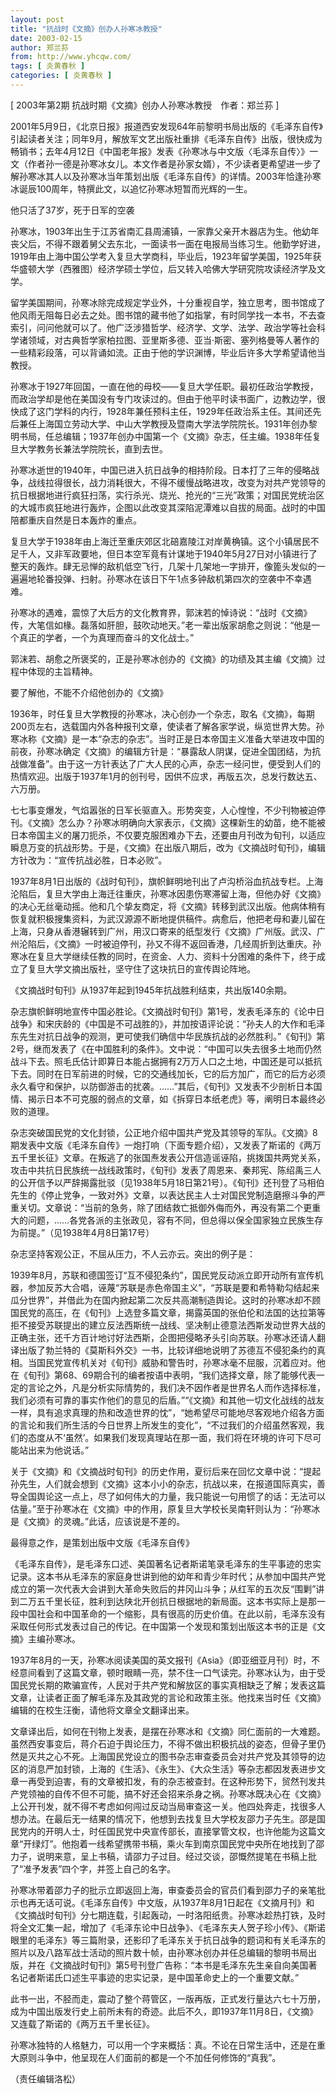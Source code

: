 ```yaml
---
layout: post
title: "抗战时《文摘》创办人孙寒冰教授"
date: 2003-02-15
author: 郑兰荪
from: http://www.yhcqw.com/
tags: [ 炎黄春秋 ]
categories: [ 炎黄春秋 ]
---
```



[ 2003年第2期 抗战时期《文摘》创办人孙寒冰教授　作者：郑兰荪 ]


2001年5月9日，《北京日报》报道西安发现64年前黎明书局出版的《毛泽东自传》引起读者关注；同年9月，解放军文艺出版社重排《毛泽东自传》出版，很快成为畅销书；去年4月12日《中国老年报》发表《孙寒冰与中文版〈毛泽东自传〉》一文（作者孙一德是孙寒冰女儿。本文作者是孙家女婿），不少读者更希望进一步了解孙寒冰其人以及孙寒冰当年策划出版《毛泽东自传》的详情。2003年恰逢孙寒冰诞辰100周年，特撰此文，以追忆孙寒冰短暂而光辉的一生。

他只活了37岁，死于日军的空袭


孙寒冰，1903年出生于江苏省南汇县周浦镇，一家靠父亲开木器店为生。他幼年丧父后，不得不跟着舅父去东北，一面读书一面在电报局当练习生。他勤学好进，1919年由上海中国公学考入复旦大学商科，毕业后，1923年留学美国，1925年获华盛顿大学（西雅图）经济学硕士学位，后又转入哈佛大学研究院攻读经济学及文学。


留学美国期间，孙寒冰除完成规定学业外，十分重视自学，独立思考，图书馆成了他风雨无阻每日必去之处。图书馆的藏书他了如指掌，有时同学找一本书，不去查索引，问问他就可以了。他广泛涉猎哲学、经济学、文学、法学、政治学等社会科学诸领域，对古典哲学家柏拉图、亚里斯多德、亚当·斯密、塞列格曼等人著作的一些精彩段落，可以背诵如流。正由于他的学识渊博，毕业后许多大学希望请他当教授。


孙寒冰于1927年回国，一直在他的母校——复旦大学任职。最初任政治学教授，而政治学却是他在美国没有专门攻读过的。但由于他平时读书面广，边教边学，很快成了这门学科的内行，1928年兼任预科主任，1929年任政治系主任。其间还先后兼任上海国立劳动大学、中山大学教授及暨南大学法学院院长。1931年创办黎明书局，任总编辑；1937年创办中国第一个《文摘》杂志，任主编。1938年任复旦大学教务长兼法学院院长，直到去世。


孙寒冰逝世的1940年，中国已进入抗日战争的相持阶段。日本打了三年的侵略战争，战线拉得很长，战力消耗很大，不得不缓慢战略进攻，改变为对共产党领导的抗日根据地进行疯狂扫荡，实行杀光、烧光、抢光的“三光”政策；对国民党统治区的大城市疯狂地进行轰炸，企图以此改变其深陷泥潭难以自拔的局面。战时的中国陪都重庆自然是日本轰炸的重点。


复旦大学于1938年由上海迁至重庆郊区北碚嘉陵江对岸黄桷镇。这个小镇居民不足千人，又非军政要地，但日本空军竟有计谋地于1940年5月27日对小镇进行了整天的轰炸。肆无忌惮的敌机低空飞行，几架十几架地一字排开，像篦头发似的一遍遍地轮番投弹、扫射。孙寒冰在该日下午1点多钟敌机第四次的空袭中不幸遇难。


孙寒冰的遇难，震惊了大后方的文化教育界，郭沫若的悼诗说：“战时《文摘》传，大笔信如椽。磊落如肝胆，鼓吹动地天。”老一辈出版家胡愈之则说：“他是一个真正的学者，一个为真理而奋斗的文化战士。”

郭沫若、胡愈之所褒奖的，正是孙寒冰创办的《文摘》的功绩及其主编《文摘》过程中体现的主旨精神。

要了解他，不能不介绍他创办的《文摘》


1936年，时任复旦大学教授的孙寒冰，决心创办一个杂志，取名《文摘》，每期200页左右，选载国内外各种报刊文章，使读者了解各家学说，纵览世界大势。孙寒冰称《文摘》是一本“杂志的杂志”。当时正是日本帝国主义准备大举进攻中国的前夜，孙寒冰确定《文摘》的编辑方针是：“暴露敌人阴谋，促进全国团结，为抗战做准备”。由于这一方针表达了广大人民的心声，杂志一经问世，便受到人们的热情欢迎。出版于1937年1月的创刊号，因供不应求，再版五次，总发行数达五、六万册。


七七事变爆发，气焰嚣张的日军长驱直入。形势突变，人心惶惶，不少刊物被迫停刊。《文摘》怎么办？孙寒冰明确向大家表示，《文摘》这棵新生的幼苗，绝不能被日本帝国主义的屠刀扼杀，不仅要克服困难办下去，还要由月刊改为旬刊，以适应瞬息万变的抗战形势。于是，《文摘》在出版八期后，改为《文摘战时旬刊》，编辑方针改为：“宣传抗战必胜，日本必败”。


1937年8月1日出版的《战时旬刊》，旗帜鲜明地刊出了卢沟桥浴血抗战专栏。上海沦陷后，复旦大学由上海迁往重庆，孙寒冰因患伤寒滞留上海，但他办好《文摘》的决心无丝毫动摇。他和几个挚友商定，将《文摘》转移到武汉出版。他病体稍有恢复就积极搜集资料，为武汉源源不断地提供稿件。病愈后，他把老母和妻儿留在上海，只身从香港辗转到广州，用汉口寄来的纸型发行《文摘》广州版。武汉、广州沦陷后，《文摘》一时被迫停刊，孙又不得不返回香港，几经周折到达重庆。孙寒冰在复旦大学继续任教的同时，在资金、人力、资料十分困难的条件下，终于成立了复旦大学文摘出版社，坚守住了这块抗日的宣传舆论阵地。

《文摘战时旬刊》从1937年起到1945年抗战胜利结束，共出版140余期。


杂志旗帜鲜明地宣传中国必胜论。《文摘战时旬刊》第1号，发表毛泽东的《论中日战争》和宋庆龄的《中国是不可战胜的》，并加按语评论说：“孙夫人的大作和毛泽东先生对抗日战争的观测，更可使我们确信中华民族抗战的必然胜利。”《旬刊》第2号，继而发表了《在中国胜利的条件》。文中说：“中国可以失去很多土地而仍然战斗下去。照毛氏估计即算日本能占据拥有2万万人口之土地，中国还是可以抵抗下去。同时在日军前进的时候，它的交通线加长，它的后方加广，而它的后方必须永久看守和保护，以防御游击的扰袭。……”其后，《旬刊》又发表不少剖析日本国情、揭示日本不可克服的弱点的文章，如《拆穿日本纸老虎》等，阐明日本最终必败的道理。


杂志突破国民党的文化封锁，公正地介绍中国共产党及其领导的军队。《文摘》8期发表中文版《毛泽东自传》一炮打响（下面专题介绍），又发表了斯诺的《两万五千里长征》文章。在叛逃了的张国焘发表公开信造谣诬陷，挑拨国共两党关系，攻击中共抗日民族统一战线政策时，《旬刊》发表了周恩来、秦邦宪、陈绍禹三人的公开信予以严辞揭露批驳（见1938年5月18日第21号）。《旬刊》还刊登了马相伯先生的《停止党争，一致对外》文章，以表达民主人士对国民党制造磨擦斗争的严重关切。文章说：“当前的急务，除了团结救亡抵御外侮而外，再没有第二个更重大的问题，……各党各派的主张政见，容有不同，但总得以保全国家独立民族生存为前提。”（见1938年4月8日第17号）

杂志坚持客观公正，不屈从压力，不人云亦云。突出的例子是：


1939年8月，苏联和德国签订“互不侵犯条约”，国民党反动派立即开动所有宣传机器，参加反苏大合唱，诬蔑“苏联是赤色帝国主义”，“苏联是要和希特勒勾结起来瓜分世界”，并借此为在国内掀起第二次反共高潮制造舆论。这时的孙寒冰却不顾国民党的高压，在《旬刊》上选登多篇文章，揭露英国的张伯伦和法国的达拉第等拒不接受苏联提出的建立反法西斯统一战线、坚决制止德意法西斯发动世界大战的正确主张，还千方百计地讨好法西斯，企图把侵略矛头引向苏联。孙寒冰还请人翻译出版了勃兰特的《莫斯科外交》一书，比较详细地说明了苏德互不侵犯条约的真相。当国民党宣传机关对《旬刊》威胁和警告时，孙寒冰毫不屈服，沉着应对。他在《旬刊》第68、69期合刊的编者按语中表明，“我们选择文章，除了能够代表一定的言论之外，凡是分析实际情势的，我们决不因作者是世界名人而作选择标准，我们必须有可靠的事实作他们的意见的后盾。”“《文摘》和其他一切文化战线的战友一样，具有追求真理的热和改造世界的忱”，“她希望尽可能地尽客观地介绍各方面的言论和我们所生活的今日世界上所发生的变化”，“不过我们的介绍虽然客观，我们的态度从不‘虽然’。如果我们发现真理站在那一面，我们将在环境的许可下尽可能站出来为他说话。”


关于《文摘》和《文摘战时旬刊》的历史作用，夏衍后来在回忆文章中说：“提起孙先生，人们就会想到《文摘》这本小小的杂志，抗战以来，在报道国际真实，善导全国舆论这一点上，尽了如何伟大的力量，我只能说一句用惯了的话：无法可以估量。”至于孙寒冰在《文摘》中的作用，原复旦大学校长吴南轩则认为：“孙寒冰是《文摘》的灵魂。”此话，应该说是不差的。

最得意之作，是策划出版中文版《毛泽东自传》


《毛泽东自传》，是毛泽东口述、美国著名记者斯诺笔录毛泽东的生平事迹的忠实记录。这本书从毛泽东的家庭身世讲到他的幼年和青少年时代；从参加中国共产党成立的第一次代表大会讲到大革命失败后的井冈山斗争；从红军的五次反“围剿”讲到二万五千里长征，胜利到达陕北开创抗日根据地的新局面。这本书实际上是那一段中国社会和中国革命的一个缩影，具有很高的历史价值。在此以前，毛泽东没有采取任何形式发表过自己的传记。在中国第一个发现和策划出版这本书的正是《文摘》主编孙寒冰。


1937年8月的一天，孙寒冰阅读美国的英文报刊《Asia》（即亚细亚月刊）时，不经意间看到了这篇文章，顿时眼睛一亮，禁不住一口气读完。孙寒冰认为，由于受国民党长期的欺骗宣传，人民对于共产党和解放区的事实真相缺乏了解；发表这篇文章，让读者正面了解毛泽东及其政党的言论和政策主张。他找来当时任《文摘》编辑的在校生汪衡，请他将文章全文翻译出来。


文章译出后，如何在刊物上发表，是摆在孙寒冰和《文摘》同仁面前的一大难题。虽然西安事变后，蒋介石迫于舆论压力，不得不做出积极抗战的姿态，但骨子里仍然是灭共之心不死。上海国民党设立的图书杂志审查委员会对共产党及其领导的边区的消息严加封锁，上海的《生活》、《永生》、《大众生活》等杂志都因发表进步文章一再受到迫害，有的文章被扣发，有的杂志被查封。在这种形势下，贸然刊发共产党领袖的自传不但不可能，搞不好还会招来杀身之祸。孙寒冰既决心在《文摘》上公开刊发，就不得不考虑如何闯过反动当局审查这一关。他四处奔走，找很多人想办法。在最后无一结果的情况下，他想到去找复旦大学校友邵力子先生。邵是国民党内的开明人士，时任国民党中央宣传部长，直接掌管文权，也许他能为这篇文章“开绿灯”。他抱着一线希望携带书稿，乘火车到南京国民党中央所在地找到了邵力子，说明来意，呈上书稿，请邵力子过目。经过交谈，邵慨然提笔在书稿上批了“准予发表”四个字，并签上自己的名字。


孙寒冰带着邵力子的批示立即返回上海，审查委员会的官员们看到邵力子的亲笔批示也再无话可说。《毛泽东自传》中文版，从1937年8月1日起在《文摘月刊》和《文摘战时旬刊》分七期连载，引起轰动，一时洛阳纸贵。孙寒冰趁热打铁，及时将全文汇集一起，增加了《毛泽东论中日战争》、《毛泽东夫人贺子珍小传》、《斯诺眼里的毛泽东》等三篇附录，还影印了毛泽东关于抗日战争的题词和有关毛泽东的照片以及八路军战士活动的照片数十帧，由孙寒冰创办并任总编辑的黎明书局出版，并在《文摘战时旬刊》第5号刊登广告称：“本书是毛泽东先生亲自向美国著名记者斯诺氏口述生平事迹的忠实记录，是中国革命史上的一个重要文献。”


此书一出，不胫而走，震动了整个蒋管区，一版再版，正式发行量达六七十万册，成为中国出版发行史上前所未有的奇迹。此后不久，即1937年11月8日，《文摘》又连载了斯诺的《两万五千里长征》。

孙寒冰独特的人格魅力，可以用一个字来概括：真。不论在日常生活中，还是在重大原则斗争中，他呈现在人们面前的都是一个不加任何修饰的“真我”。

（责任编辑洛松）



